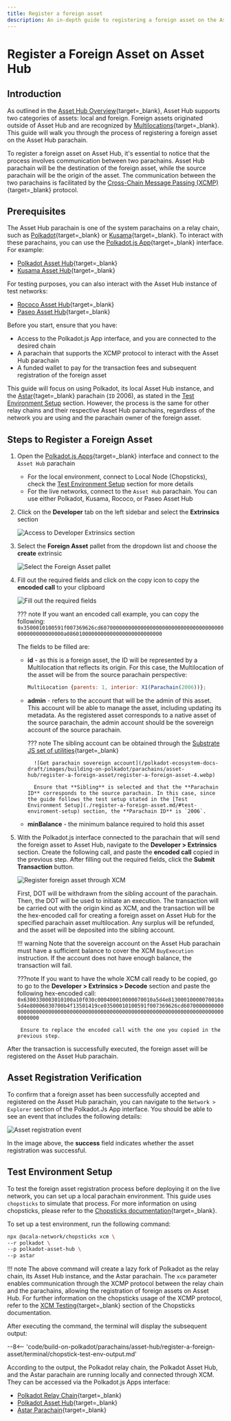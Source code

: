 ```yaml
---
title: Register a foreign asset
description: An in-depth guide to registering a foreign asset on the Asset Hub parachain, providing clear, step-by-step instructions.
---
```


# Register a Foreign Asset on Asset Hub

## Introduction

As outlined in the [Asset Hub Overview](./overview.md#foreign-assets){target=\_blank}, Asset Hub supports two categories of assets: local and foreign. Foreign assets originated outside of Asset Hub and are recognized by [Multilocations](https://wiki.polkadot.network/docs/learn/xcm/fundamentals/multilocation-summary){target=\_blank}. This guide will walk you through the process of registering a foreign asset on the Asset Hub parachain.

To register a foreign asset on Asset Hub, it's essential to notice that the process involves communication between two parachains. Asset Hub parachain will be the destination of the foreign asset, while the source parachain will be the origin of the asset. The communication between the two parachains is facilitated by the [Cross-Chain Message Passing (XCMP)](https://wiki.polkadot.network/docs/learn-xcm){target=\_blank} protocol.

## Prerequisites

The Asset Hub parachain is one of the system parachains on a relay chain, such as [Polkadot](https://polkadot.js.org/apps/?rpc=wss%3A%2F%2Fpolkadot.api.onfinality.io%2Fpublic-ws#/explorer){target=\_blank} or [Kusama](https://polkadot.js.org/apps/?rpc=wss%3A%2F%2Fkusama.api.onfinality.io%2Fpublic-ws#/explorer){target=\_blank}. To interact with these parachains, you can use the [Polkadot.js App](https://polkadot.js.org/apps/#/explorer){target=\_blank} interface. For example:

- [Polkadot Asset Hub](https://polkadot.js.org/apps/?rpc=wss%3A%2F%2Fasset-hub-polkadot-rpc.dwellir.com#/explorer){target=\_blank}
- [Kusama Asset Hub](https://polkadot.js.org/apps/?rpc=wss%3A%2F%2Fsys.ibp.network%2Fstatemine#/explorer){target=\_blank}

For testing purposes, you can also interact with the Asset Hub instance of test networks:

- [Rococo Asset Hub](https://polkadot.js.org/apps/?rpc=wss%3A%2F%2Fasset-hub-rococo-rpc.dwellir.com#/explorer){target=\_blank}
- [Paseo Asset Hub](https://polkadot.js.org/apps/?rpc=wss%3A%2F%2Fpas-rpc.stakeworld.io%2Fassethub#/explorer){target=\_blank}

Before you start, ensure that you have: 

- Access to the Polkadot.js App interface, and you are connected to the desired chain
- A parachain that supports the XCMP protocol to interact with the Asset Hub parachain
- A funded wallet to pay for the transaction fees and subsequent registration of the foreign asset

This guide will focus on using Polkadot, its local Asset Hub instance, and the [Astar](https://astar.network/){taget=\_blank} parachain (`ID` 2006), as stated in the [Test Environment Setup](./register-a-foreign-asset.md/#test-enviroment-setup) section. However, the process is the same for other relay chains and their respective Asset Hub parachains, regardless of the network you are using and the parachain owner of the foreign asset.

## Steps to Register a Foreign Asset

1. Open the [Polkadot.js Apps](https://polkadot.js.org/apps/){target=\_blank} interface and connect to the `Asset Hub` parachain

      - For the local environment, connect to Local Node (Chopsticks), check the [Test Environment Setup](./register-a-foreign-asset.md/#test-enviroment-setup) section for more details
      - For the live networks, connect to the `Asset Hub` parachain. You can use either Polkadot, Kusama, Rococo, or Paseo Asset Hub

2. Click on the **Developer** tab on the left sidebar and select the **Extrinsics** section

    ![Access to Developer Extrinsics section](/polkadot-ecosystem-docs-draft/images/building-on-polkadot/parachains/asset-hub/register-a-foreign-asset/register-a-foreign-asset-1.webp)

3. Select the **Foreign Asset** pallet from the dropdown list and choose the **create** extrinsic

    ![Select the Foreign Asset pallet](/polkadot-ecosystem-docs-draft/images/building-on-polkadot/parachains/asset-hub/register-a-foreign-asset/register-a-foreign-asset-2.webp)

4. Fill out the required fields and click on the copy icon to copy the **encoded call** to your clipboard

    ![Fill out the required fields](/polkadot-ecosystem-docs-draft/images/building-on-polkadot/parachains/asset-hub/register-a-foreign-asset/register-a-foreign-asset-3.webp)

    ??? note
        If you want an encoded call example, you can copy the following: `0x3500010100591f007369626cd6070000000000000000000000000000000000000000000000000000a0860100000000000000000000000000`

    The fields to be filled are:

    - **id** - as this is a foreign asset, the ID will be represented by a Multilocation that reflects its origin. For this case, the Multilocation of the asset will be from the source parachain perspective:
  
        ```javascript
        MultiLocation {parents: 1, interior: X1(Parachain(2006))};
        ```

    - **admin** - refers to the account that will be the admin of this asset. This account will be able to manage the asset, including updating its metadata. As the registered asset corresponds to a native asset of the source parachain, the admin account should be the sovereign account of the source parachain. 
      
        ??? note
            The sibling account can be obtained through the [Substrate JS set of utilities](https://www.shawntabrizi.com/substrate-js-utilities/){target=\_blank}

            ![Get parachain sovereign account](/polkadot-ecosystem-docs-draft/images/building-on-polkadot/parachains/asset-hub/register-a-foreign-asset/register-a-foreign-asset-4.webp)

            Ensure that **Sibling** is selected and that the **Parachain ID** corresponds to the source parachain. In this case, since the guide follows the test setup stated in the [Test Environment Setup](./register-a-foreign-asset.md/#test-enviroment-setup) section, the **Parachain ID** is `2006`.

    - **minBalance** - the minimum balance required to hold this asset

5. With the Polkadot.js interface connected to the parachain that will send the foreign asset to Asset Hub, navigate to the **Developer > Extrinsics** section. Create the following call, and paste the **encoded call** copied in the previous step. After filling out the required fields, click the **Submit Transaction** button.

    ![Register foreign asset through XCM](/polkadot-ecosystem-docs-draft/images/building-on-polkadot/parachains/asset-hub/register-a-foreign-asset/register-a-foreign-asset-5.webp)

    First, DOT will be withdrawn from the sibling account of the parachain. Then, the DOT will be used to initiate an execution. The transaction will be carried out with the origin kind as XCM, and the transaction will be the hex-encoded call for creating a foreign asset on Asset Hub for the specified parachain asset multilocation. Any surplus will be refunded, and the asset will be deposited into the sibling account.

    !!! warning
        Note that the sovereign account on the Asset Hub parachain must have a sufficient balance to cover the XCM `BuyExecution` instruction. If the account does not have enough balance, the transaction will fail.

    ???note
        If you want to have the whole XCM call ready to be copied, go to go to the **Developer > Extrinsics > Decode** section and paste the following hex-encoded call: `0x6300330003010100a10f030c000400010000070010a5d4e81300010000070010a5d4e80006030700b4f13501419ce03500010100591f007369626cd607000000000000000000000000000000000000000000000000000000000000000000000000000000000000`

        Ensure to replace the encoded call with the one you copied in the previous step.

After the transaction is successfully executed, the foreign asset will be registered on the Asset Hub parachain. 

## Asset Registration Verification

To confirm that a foreign asset has been successfully accepted and registered on the Asset Hub parachain, you can navigate to the `Network > Explorer` section of the Polkadot.Js App interface. You should be able to see an event that includes the following details:

![Asset registration event](/polkadot-ecosystem-docs-draft/images/building-on-polkadot/parachains/asset-hub/register-a-foreign-asset/register-a-foreign-asset-6.webp)

In the image above, the **success** field indicates whether the asset registration was successful.

## Test Environment Setup

To test the foreign asset registration process before deploying it on the live network, you can set up a local parachain environment. This guide uses `chopsticks` to simulate that process. For more information on using chopsticks, please refer to the [Chopsticks documentation](../../../dev-tools/chopsticks/overview.md){target=\_blank}.

To set up a test environment, run the following command:

```bash
npx @acala-network/chopsticks xcm \
--r polkadot \
--p polkadot-asset-hub \
--p astar
```
!!! note
    The above command will create a lazy fork of Polkadot as the relay chain, its Asset Hub instance, and the Astar parachain. The `xcm` parameter enables communication through the XCMP protocol between the relay chain and the parachains, allowing the registration of foreign assets on Asset Hub. For further information on the chopsticks usage of the XCMP protocol, refer to the [XCM Testing](../../../dev-tools/chopsticks/overview.md#xcm-testing){target=\_blank} section of the Chopsticks documentation.

After executing the command, the terminal will display the subsequent output:

--8<-- 'code/build-on-polkadot/parachains/asset-hub/register-a-foreign-asset/terminal/chopstick-test-env-output.md'

According to the output, the Polkadot relay chain, the Polkadot Asset Hub, and the Astar parachain are running locally and connected through XCM. They can be accessed via the Polkadot.js Apps interface:

- [Polkadot Relay Chain](https://polkadot.js.org/apps/?rpc=wss%3A%2F%2Flocalhost%3A8002#/explorer){target=\_blank}
- [Polkadot Asset Hub](https://polkadot.js.org/apps/?rpc=wss%3A%2F%2Flocalhost%3A8000#/explorer){target=\_blank}
- [Astar Parachain](https://polkadot.js.org/apps/?rpc=wss%3A%2F%2Flocalhost%3A8001#/explorer){target=\_blank}